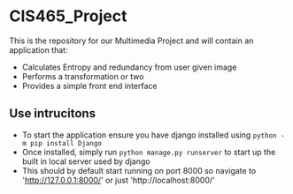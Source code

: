 # CIS465_Project

This is the repository for our Multimedia Project and will contain an application that:

* Calculates Entropy and redundancy from user given image
* Performs a transformation or two
* Provides a simple front end interface


## Use intrucitons 

* To start the application ensure you have django installed using `python -m pip install Django`
* Once installed, simply run `python manage.py runserver` to start up the built in local server used by django 
* This should by default start running on port 8000 so navigate to 'http://127.0.0.1:8000/' or just 'http://localhost:8000/'

